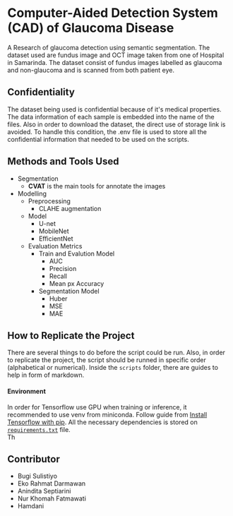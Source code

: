 # Computer-Aided Detection System (CAD) of Glaucoma Disease
A Research of glaucoma detection using semantic segmentation. The dataset used are fundus image and OCT image taken from one of Hospital in Samarinda. The dataset consist of fundus images labelled as glaucoma and non-glaucoma and is scanned from both patient eye.

## Confidentiality
The dataset being used is confidential because of it's medical properties. The data information of each sample is embedded into the name of the files. Also in order to download the dataset, the direct use of storage link is avoided. To handle this condition, the .env file is used to store all the confidential information that needed to be used on the scripts.

## Methods and Tools Used
- Segmentation
  - **CVAT** is the main tools for annotate the images
- Modelling
  - Preprocessing
    - CLAHE augmentation
  - Model
    - U-net
    - MobileNet
    - EfficientNet
  - Evaluation Metrics
    - Train and Evalution Model
      - AUC
      - Precision
      - Recall
      - Mean px Accuracy
    - Segmentation Model
      - Huber
      - MSE
      - MAE

## How to Replicate the Project
There are several things to do before the script could be run. Also, in order to replicate the project, the script should be runned in specific order (alphabetical or numerical). Inside the `scripts` folder, there are guides to help in form of markdown.

#### Environment
In order for Tensorflow use GPU when training or inference, it recommended to use venv from miniconda. Follow guide from [Install Tensorflow with pip](https://www.tensorflow.org/install/pip#windows-native). All the necessary dependencies is stored on [`requirements.txt`](requirements.txt) file.<br>
Th

## Contributor
* Bugi Sulistiyo
* Eko Rahmat Darmawan
* Anindita Septiarini
* Nur Khomah Fatmawati
* Hamdani